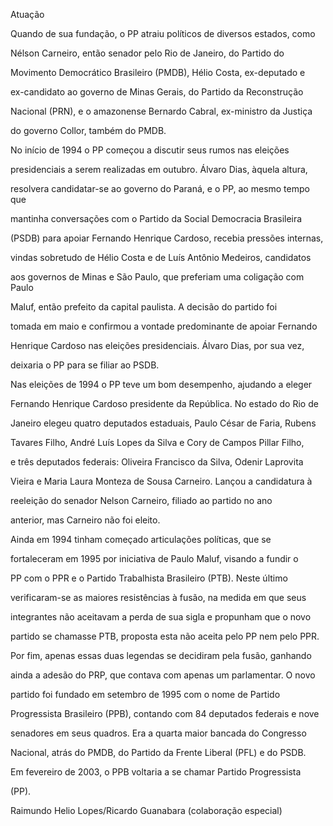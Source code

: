 

Atuação



Quando de sua fundação, o PP atraiu políticos de diversos estados, como

Nélson Carneiro, então senador pelo Rio de Janeiro, do Partido do

Movimento Democrático Brasileiro (PMDB), Hélio Costa, ex-deputado e

ex-candidato ao governo de Minas Gerais, do Partido da Reconstrução

Nacional (PRN), e o amazonense Bernardo Cabral, ex-ministro da Justiça

do governo Collor, também do PMDB.



No início de 1994 o PP começou a discutir seus rumos nas eleições

presidenciais a serem realizadas em outubro. Álvaro Dias, àquela altura,

resolvera candidatar-se ao governo do Paraná, e o PP, ao mesmo tempo que

mantinha conversações com o Partido da Social Democracia Brasileira

(PSDB) para apoiar Fernando Henrique Cardoso, recebia pressões internas,

vindas sobretudo de Hélio Costa e de Luís Antônio Medeiros, candidatos

aos governos de Minas e São Paulo, que preferiam uma coligação com Paulo

Maluf, então prefeito da capital paulista. A decisão do partido foi

tomada em maio e confirmou a vontade predominante de apoiar Fernando

Henrique Cardoso nas eleições presidenciais. Álvaro Dias, por sua vez,

deixaria o PP para se filiar ao PSDB.



Nas eleições de 1994 o PP teve um bom desempenho, ajudando a eleger

Fernando Henrique Cardoso presidente da República. No estado do Rio de

Janeiro elegeu quatro deputados estaduais, Paulo César de Faria, Rubens

Tavares Filho, André Luís Lopes da Silva e Cory de Campos Pillar Filho,

e três deputados federais: Oliveira Francisco da Silva, Odenir Laprovita

Vieira e Maria Laura Monteza de Sousa Carneiro. Lançou a candidatura à

reeleição do senador Nelson Carneiro, filiado ao partido no ano

anterior, mas Carneiro não foi eleito.



Ainda em 1994 tinham começado articulações políticas, que se

fortaleceram em 1995 por iniciativa de Paulo Maluf, visando a fundir o

PP com o PPR e o Partido Trabalhista Brasileiro (PTB). Neste último

verificaram-se as maiores resistências à fusão, na medida em que seus

integrantes não aceitavam a perda de sua sigla e propunham que o novo

partido se chamasse PTB, proposta esta não aceita pelo PP nem pelo PPR.

Por fim, apenas essas duas legendas se decidiram pela fusão, ganhando

ainda a adesão do PRP, que contava com apenas um parlamentar. O novo

partido foi fundado em setembro de 1995 com o nome de Partido

Progressista Brasileiro (PPB), contando com 84 deputados federais e nove

senadores em seus quadros. Era a quarta maior bancada do Congresso

Nacional, atrás do PMDB, do Partido da Frente Liberal (PFL) e do PSDB.



Em fevereiro de 2003, o PPB voltaria a se chamar Partido Progressista

(PP).



Raimundo Helio Lopes/Ricardo Guanabara (colaboração especial)



